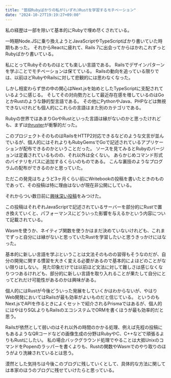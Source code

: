 ```yaml
---
title: "普段Rubyばかりの私が(いずれ)Rustを学習するモチベーション"
date: "2024-10-27T19:19:27+09:00"
---
```


私の経歴は一部を除いて基本的にRubyで埋め尽くされている。

<!--more-->

一時期Node.JSに乗り換えようとJavaScriptやTypeScriptばかり書いていた時期もあった。
それからReactに疲れて、Rails 7に出会ってからはかれこれずっとRubyばかり書いている。

私にとってRubyそのものはとても楽しい言語である。
Railsでデザインパターンを学ぶことでモチベーションは保てている。
Railsの動向を追っている限りでは、以前ほどRubyやRailsに対して悲観的には思わなくなった。

しかし相変わらず世の中の関心はNext.jsを始めとしたTypeScriptに支配されているように感じる。
そしてその対向勢力として最近存在感を増しているのはGoとかRustのような静的型言語である。
その他にPythonやJava、PHPなどは無視できないけれども個人的にこれらの言語はまた別のカテゴリである。

Rubyの世界ではあまりGoやRustといった言語は縁がないのかと思ったけれども、まずは[thruster][thruster]が衝撃的だった。

[thruster]: https://github.com/basecamp/thruster

このプロジェクトそのものはRailsをHTTP2対応できるなどのような文言が並んでいるが、個人的にはそれよりもRubyGemsでGoで記述されているアプリケーションが配布できるのかということだった。
ソースを見てみるとRubyのバージョンは定義されているものの、それ以外は全くない。
あらかじめコマンド形式のバイナリをパスに追加するくらいのものである。
こんな裏技のようなプログラムの配布ができるのかと思っていた。

ただこの発見はちょうど3ヶ月くらい前にWritebookの投稿を書いたときのものであって、その投稿は特に理由はないが現在非公開にしている。

それからつい数日前に[興味深い投稿][rust-in-non-rust-servers.md]をみつけた。

[rust-in-non-rust-servers.md]: https://github.com/pretzelhammer/rust-blog/blob/master/posts/rust-in-non-rust-servers.md

この投稿はそれぞれJavaScriptで記述されているサーバーを部分的にRustで置き換えていくと、パフォーマンスにどういった影響を与えるかという内容について記載されている。

Wasmを使うか、ネイティブ関数を使うかはまだ決めていないけれども、これまでずっと自分には縁がないと思っていたRustを学習したいと思うきっかけにはなった。

基本的に新しい言語を学ぶということは文法そのものの習得もそうなのだが、自分の開発に関する慣習を大きく変える必要があるので基本的によほどのことがない限りはしない。
見た印象だけでは以前ほど文法に対して難しさは感じなくなりつつあるけれども、部分的に新しい言語を取り入れることが果たして自分にとってどれだけ可能性があるのかは興味がある。

個人的にはRustが今後どういった発展をしていくかはわからないが、やはりWeb開発においてはRailsが最も効率がよいものだと信じている。
というのもNext.jsでAPIを作るときによくセットで紹介されるPrismaではあるが、個人的にはやはりSQLよりもRailsのエコシステムでORMを書くほうが最も効率的だと思う。

Railsが依然として弱いのはそれ以外の時間のかかる処理、例えば先程の投稿にもあるようなQRコードなどの画像生成の分野はRubyやC、C++などで頑張るよりもRustにしたい。
私の場合バックグラウンド処理でやることは大抵UnixのコマンドをPopenのラッパーを書くよりも、Rustの関数やWasmでのやり取りのほうがより洗練されているとは思う。

漠然とした気持ちは今後このブログに残していくとして、具体的な方法に関しては本家のほうのブログに残せていけたらと思っている。
